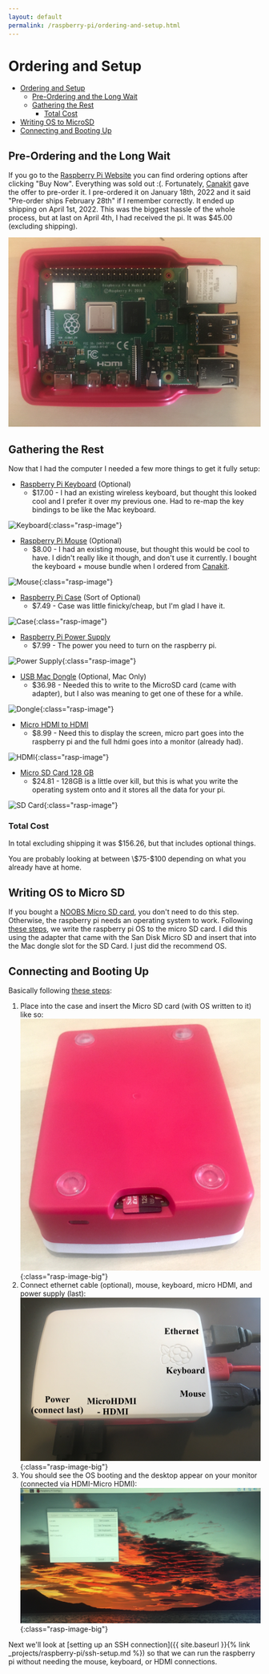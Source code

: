 ```yaml
---
layout: default
permalink: /raspberry-pi/ordering-and-setup.html
---
```


# Ordering and Setup
* [Ordering and Setup](#ordering-and-setup)
  * [Pre-Ordering and the Long Wait](#pre-ordering-and-the-long-wait)
  * [Gathering the Rest](#gathering-the-rest)
    * [Total Cost](#total-cost)
* [Writing OS to MicroSD](#writing-os-to-micro-sd)
* [Connecting and Booting Up](#connecting-and-booting-up)


## Pre-Ordering and the Long Wait
If you go to the [Raspberry Pi Website](https://www.raspberrypi.com/products/raspberry-pi-4-model-b/) you can find ordering options after clicking "Buy Now". Everything was sold out :(. Fortunately, [Canakit](https://www.canakit.com/raspberry-pi-4-2gb.html?cid=usd&src=raspberrypi) gave the offer to pre-order it. I pre-ordered it on January 18th, 2022 and it said "Pre-order ships February 28th" if I remember correctly. It ended up shipping on April 1st, 2022. This was the biggest hassle of the whole process, but at last on April 4th, I had received the pi. It was \$45.00 (excluding shipping).

![pi-box](/assets/images/raspberry-pi/preview.jpg)

## Gathering the Rest
Now that I had the computer I needed a few more things to get it fully setup:
* [Raspberry Pi Keyboard](https://www.raspberrypi.com/products/raspberry-pi-keyboard-and-hub/) (Optional)
  * \$17.00 - I had an existing wireless keyboard, but thought this looked cool and I prefer it over my previous one. Had to re-map the key bindings to be like the Mac keyboard.

![Keyboard](https://user-images.githubusercontent.com/29719483/168495283-280e9b55-5b8a-4aec-8553-c9a007da8357.png){:class="rasp-image"}

* [Raspberry Pi Mouse](https://www.raspberrypi.com/products/raspberry-pi-mouse/) (Optional)
  * \$8.00 - I had an existing mouse, but thought this would be cool to have. I didn't really like it though, and don't use it currently. I bought the keyboard + mouse bundle when I ordered from [Canakit](https://www.canakit.com/official-raspberry-pi-keyboard-mouse.html?cid=usd&src=raspberrypi).

![Mouse](https://user-images.githubusercontent.com/29719483/168495372-6c995db5-4a2a-439e-9d34-6b436899fd59.png){:class="rasp-image"}

* [Raspberry Pi Case](https://www.amazon.com/dp/B07WCKLFLP) (Sort of Optional)
  * \$7.49 - Case was little finicky/cheap, but I'm glad I have it. 

![Case](https://m.media-amazon.com/images/I/81OKMOENoFL._AC_SX679_.jpg){:class="rasp-image"}

* [Raspberry Pi Power Supply](https://www.amazon.com/dp/B07W8XHMJZ)
  * \$7.99 - The power you need to turn on the raspberry pi.

![Power Supply](https://m.media-amazon.com/images/I/61pj7sQU3qL._AC_SX679_.jpg){:class="rasp-image"}

* [USB Mac Dongle](https://www.amazon.com/dp/B07S8MKJ6Q) (Optional, Mac Only)
  * \$36.98 - Needed this to write to the MicroSD card (came with adapter), but I also was meaning to get one of these for a while.

![Dongle](https://m.media-amazon.com/images/I/71JrzFDLxlL._AC_SX679_.jpg){:class="rasp-image"}

* [Micro HDMI to HDMI](https://www.amazon.com/dp/B06WWQ7KLV)
  * \$8.99 - Need this to display the screen, micro part goes into the raspberry pi and the full hdmi goes into a monitor (already had).

![HDMI](https://m.media-amazon.com/images/I/61tN4PIHfVL._AC_SY879_.jpg){:class="rasp-image"}

* [Micro SD Card 128 GB](https://www.amazon.com/dp/B07G3H5RBT)
  * \$24.81 - 128GB is a little over kill, but this is what you write the operating system onto and it stores all the data for your pi.

![SD Card](https://m.media-amazon.com/images/I/81P+FSZ40EL._AC_SX679_.jpg){:class="rasp-image"}


### Total Cost

In total excluding shipping it was \$156.26, but that includes optional things. 

You are probably looking at between \\$75-\$100 depending on what you already have at home.

## Writing OS to Micro SD
If you bought a [NOOBS Micro SD card](https://www.raspberrypi.com/news/introducing-noobs/), you don't need to do this step. Otherwise,
the raspberry pi needs an operating system to work. Following [these steps](https://projects.raspberrypi.org/en/projects/raspberry-pi-setting-up/2), we write the raspberry pi OS to the micro SD card. I did this using the adapter that came with the San Disk Micro SD and insert that into the Mac dongle slot for the SD Card. I just did the recommend OS.

## Connecting and Booting Up
Basically following [these steps](https://projects.raspberrypi.org/en/projects/raspberry-pi-setting-up/3):

1. Place into the case and insert the Micro SD card (with OS written to it) like so:
![Micro SD Insert](/assets/images/raspberry-pi/sd_card.jpg){:class="rasp-image-big"}
2. Connect ethernet cable (optional), mouse, keyboard, micro HDMI, and power supply (last):
![Connections](/assets/images/raspberry-pi/connections.jpg){:class="rasp-image-big"}
3. You should see the OS booting and the desktop appear on your monitor (connected via HDMI-Micro HDMI):
![Desktop](/assets/images/raspberry-pi/desktop.jpg){:class="rasp-image-big"}

Next we'll look at [setting up an SSH connection]({{ site.baseurl }}{% link _projects/raspberry-pi/ssh-setup.md %}) so that we can run the raspberry pi without needing the mouse, keyboard, or HDMI connections.